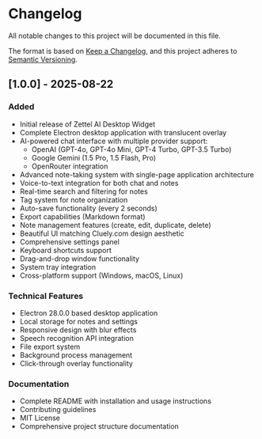 # Changelog

All notable changes to this project will be documented in this file.

The format is based on [Keep a Changelog](https://keepachangelog.com/en/1.0.0/),
and this project adheres to [Semantic Versioning](https://semver.org/spec/v2.0.0.html).

## [1.0.0] - 2025-08-22

### Added
- Initial release of Zettel AI Desktop Widget
- Complete Electron desktop application with translucent overlay
- AI-powered chat interface with multiple provider support:
  - OpenAI (GPT-4o, GPT-4o Mini, GPT-4 Turbo, GPT-3.5 Turbo)
  - Google Gemini (1.5 Pro, 1.5 Flash, Pro)
  - OpenRouter integration
- Advanced note-taking system with single-page application architecture
- Voice-to-text integration for both chat and notes
- Real-time search and filtering for notes
- Tag system for note organization
- Auto-save functionality (every 2 seconds)
- Export capabilities (Markdown format)
- Note management features (create, edit, duplicate, delete)
- Beautiful UI matching Cluely.com design aesthetic
- Comprehensive settings panel
- Keyboard shortcuts support
- Drag-and-drop window functionality
- System tray integration
- Cross-platform support (Windows, macOS, Linux)

### Technical Features
- Electron 28.0.0 based desktop application
- Local storage for notes and settings
- Responsive design with blur effects
- Speech recognition API integration
- File export system
- Background process management
- Click-through overlay functionality

### Documentation
- Complete README with installation and usage instructions
- Contributing guidelines
- MIT License
- Comprehensive project structure documentation
